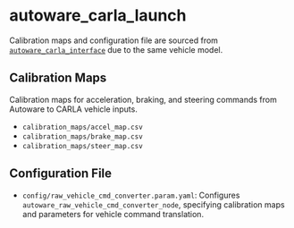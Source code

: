 # autoware_carla_launch

Calibration maps and configuration file are sourced from [`autoware_carla_interface`](https://github.com/autowarefoundation/autoware.universe/tree/0.41.1/simulator/autoware_carla_interface) due to the same vehicle model.

## Calibration Maps

Calibration maps for acceleration, braking, and steering commands from Autoware to CARLA vehicle inputs.

- `calibration_maps/accel_map.csv`
- `calibration_maps/brake_map.csv`
- `calibration_maps/steer_map.csv`

## Configuration File

- `config/raw_vehicle_cmd_converter.param.yaml`: Configures `autoware_raw_vehicle_cmd_converter_node`, specifying calibration maps and parameters for vehicle command translation.
